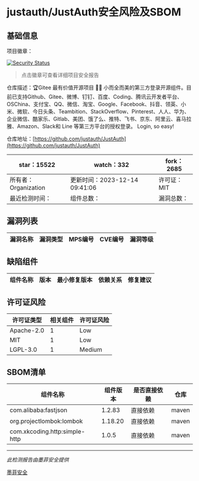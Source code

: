 # justauth/JustAuth安全风险及SBOM

## 基础信息

项目徽章：

[![Security Status](https://www.murphysec.com/platform3/v31/badge/1740074658374336512.svg)](https://www.murphysec.com/console/report/1740074531584720896/1740074658374336512)

> 点击徽章可查看详细项目安全报告

仓库描述：🏆Gitee 最有价值开源项目 🚀:100: 小而全而美的第三方登录开源组件。目前已支持Github、Gitee、微博、钉钉、百度、Coding、腾讯云开发者平台、OSChina、支付宝、QQ、微信、淘宝、Google、Facebook、抖音、领英、小米、微软、今日头条、Teambition、StackOverflow、Pinterest、人人、华为、企业微信、酷家乐、Gitlab、美团、饿了么、推特、飞书、京东、阿里云、喜马拉雅、Amazon、Slack和 Line 等第三方平台的授权登录。 Login, so easy!

仓库地址：[https://github.com/justauth/JustAuth](https://github.com/justauth/JustAuth)

| star：15522 | watch：332 | fork：2685 |
| ----------- | -------------- | ------------ |
| 所有者：Organization | 更新时间：2023-12-14 09:41:06 | 许可证：MIT |
| 最近检测时间： | 组件总数： | 漏洞总数： |




## 漏洞列表

| 漏洞名称 | 漏洞类型 | MPS编号 | CVE编号 | 漏洞等级 |
| ------- | ------ | ------- | ------ | ----- |





## 缺陷组件

| 组件名称 | 版本 | 最小修复版本 | 依赖关系 | 修复建议 |
| -------- | ---- | ------------ | -------- | -------- |





## 许可证风险

| 许可证类型 | 相关组件 | 许可证风险 |
| ---------- | -------- | ---------- |
|Apache-2.0|1|Low|
|MIT|1|Low|
|LGPL-3.0|1|Medium|




## SBOM清单

| 组件名称 | 组件版本 | 是否直接依赖 | 仓库 |
| -------- | -------- | ------------ | ---- |
|com.alibaba:fastjson|1.2.83|直接依赖|maven|
|org.projectlombok:lombok|1.18.20|直接依赖|maven|
|com.xkcoding.http:simple-http|1.0.5|直接依赖|maven|


------

*此检测报告由墨菲安全提供*

[墨菲安全](www.murphysec.com)